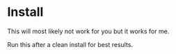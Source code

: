 # Install

This will most likely not work for you but it works for me.

Run this after a clean install for best results.

